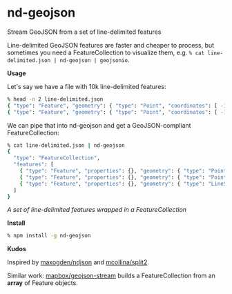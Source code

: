 # nd-geojson

Stream GeoJSON from a set of line-delimited features

Line-delimited GeoJSON features are faster and cheaper to process, but sometimes you need a FeatureCollection to visualize them, e.g. `% cat line-delimited.json | nd-geojson | geojsonio`.

**Usage**

Let's say we have a file with 10k line-delimited features:

```bash
% head -n 2 line-delimited.json
{ "type": "Feature", "geometry": { "type": "Point", "coordinates": [ -115.44, 32.62 ] } }
{ "type": "Feature", "geometry": { "type": "Point", "coordinates": [ -115.45, 32.63 ] } }
```

We can pipe that into nd-geojson and get a GeoJSON-compliant FeatureCollection:

```bash
% cat line-delimited.json | nd-geojson
{
  "type": "FeatureCollection",
  "features": [
    { "type": "Feature", "properties": {}, "geometry": { "type": "Point", "coordinates": [ -115.44, 32.62 ] } },
    { "type": "Feature", "properties": {}, "geometry": { "type": "Point", "coordinates": [ -115.45, 32.63 ] } },
    { "type": "Feature", "properties": {}, "geometry": { "type": "LineString", "coordinates": [ [0, 0], [0, 0], [0, 0], [0, 0] ] } }
  ]
}
```
_A set of line-delimited features wrapped in a FeatureCollection_

**Install**

```bash
% npm install -g nd-geojson
```

**Kudos**

Inspired by [maxogden/ndjson](https://github.com/maxogden/ndjson) and [mcollina/split2](https://github.com/mcollina/split2).

Similar work: [mapbox/geojson-stream](https://github.com/mapbox/geojson-stream) builds a FeatureCollection from an **array** of Feature objects.
